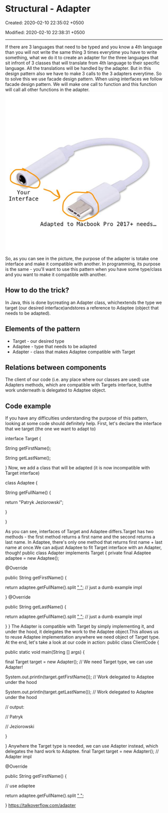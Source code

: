 # Structural - Adapter

Created: 2020-02-10 22:35:02 +0500

Modified: 2020-02-10 22:38:31 +0500

---

If there are 3 languages that need to be typed and you know a 4th language than you will not write the same thing 3 times everytime you have to write something, what we do it to create an adapter for the three languages that sit infront of 3 classes that will translate from 4th language to their specific language. All the translations will be handled by the adapter.
But in this design pattern also we have to make 3 calls to the 3 adapters everytime. So to solve this we use facade design pattern. When using interfaces we follow facade design pattern. We will make one call to function and this function will call all other functions in the adapter.
![image](media/Structural-Adapter-image1.jpg)

So, as you can see in the picture, the purpose of the adapter is totake one interface and make it compatible with another. In programming, its purpose is the same - you'll want to use this pattern when you have some type/class and you want to make it compatible with another.

## How to do the trick?

In Java, this is done bycreating an Adapter class, whichextends the type we target (our desired interface)andstores a reference to Adaptee (object that needs to be adapted).

## Elements of the pattern

- Target - our desired type
- Adaptee - type that needs to be adapted
- Adapter - class that makes Adaptee compatible with Target

## Relations between components

The client of our code (i.e. any place where our classes are used) use Adapters methods, which are compatible with Targets interface, butthe work underneath is delegated to Adaptee object.

## Code example

If you have any difficulties understanding the purpose of this pattern, looking at some code should definitely help.
First, let's declare the interface that we target (the one we want to adapt to)

interface Target {

String getFirstName();

String getLastName();

}
Now, we add a class that will be adapted (it is now incompatible with Target interface)

class Adaptee {

String getFullName() {

return "Patryk Jeziorowski";

}

}

As you can see, interfaces of Target and Adaptee differs.Target has two methods - the first method returns a first name and the second returns a last name. In Adaptee, there's only one method that returns first name + last name at once.We can adjust Adaptee to fit Target interface with an Adapter, though!
public class Adapter implements Target {
private final Adaptee adaptee = new Adaptee();

@Override

public String getFirstName() {

return adaptee.getFullName().split [" "](0); // just a dumb example impl

}
@Override

public String getLastName() {

return adaptee.getFullName().split [" "](1); // just a dumb example impl

}
}
The Adapter is compatible with Target by simply implementing it, and under the hood, it delegates the work to the Adaptee object.This allows us to reuse Adaptee implementation anywhere we need object of Target type.
At the end, let's take a look at our code in action:
public class ClientCode {

public static void main(String [] args) {

final Target target = new Adapter(); // We need Target type, we can use Adapter!

System.out.println(target.getFirstName()); // Work delegated to Adaptee under the hood

System.out.println(target.getLastName()); // Work delegated to Adaptee under the hood

// output:

// Patryk

// Jeziorowski

}

}
Anywhere the Target type is needed, we can use Adapter instead, which delegates the hard work to Adaptee.
final Target target = new Adapter();
// Adapter impl

@Override

public String getFirstName() {

// use adaptee

return adaptee.getFullName().split [" "](0);

}
<https://talkoverflow.com/adapter>
